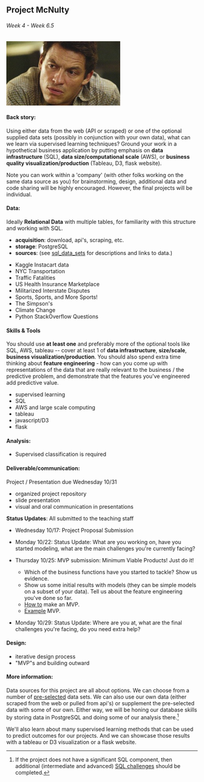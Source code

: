 ## Project McNulty
###### Week 4 - Week 6.5

![](mcnulty.jpg)

#### Back story:

Using either data from the web (API or scraped) or one of the optional supplied data sets (possibly in conjunction with your own data), what can we learn via supervised learning techniques? Ground your work in a hypothetical business application by putting emphasis on **data infrastructure** (SQL), **data size/computational scale** (AWS), or **business quality visualization/production** (Tableau, D3, flask website).

Note you can work within a 'company' (with other folks working on the same data source as you) for 
brainstorming, design, additional data and code sharing will be highly encouraged.  However, the final projects will be individual.


#### Data:

Ideally **Relational Data** with multiple tables, for familiarity with this structure and working with SQL.

 * **acquisition**: download, api's, scraping, etc.
 * **storage**: PostgreSQL
 * **sources**:  (see [sql_data_sets](sql_data_sets.md) for descriptions and links to data.)
  - Kaggle Instacart data
  - NYC Transportation
  - Traffic Fatalities
  - US Health Insurance Marketplace
  - Militarized Interstate Disputes
  - Sports, Sports, and More Sports!
  - The Simpson's
  - Climate Change
  - Python StackOverflow Questions 


#### Skills & Tools

You should use **at least one** and preferably more of the optional tools like SQL, AWS, tableau -- cover at least 1 of **data infrastructure**, **size/scale**, **business visualization/production**. You should also spend extra time thinking about **feature engineering** - how can you come up with representations of the data that are really relevant to the business / the predictive problem, and demonstrate that the features you've engineered add predictive value.

* supervised learning
* SQL
* AWS and large scale computing
* tableau
* javascript/D3
* flask


#### Analysis:

 * Supervised classification is required


#### Deliverable/communication:

Project / Presentation due Wednesday 10/31

  * organized project repository
  * slide presentation
  * visual and oral communication in presentations

**Status Updates**: All submitted to the teaching staff

* Wednesday 10/17: Project Proposal Submission
* Monday 10/22: Status Update: What are you working on, have you started modeling, what are the main challenges you're currently facing?
* Thursday 10/25: MVP submission: Minimum Viable Products! Just do it!

    * Which of the business functions have you started to tackle? Show us evidence.
    * Show us some initial results with models (they can be simple models on a subset of your data). Tell us about the feature       engineering you've done so far.
    * [How to](../../class_lectures/week03-luther2/02-null_hypo_eval/mvp_instructions.md) make an MVP.
    * [Example](../../class_lectures/week03-luther2/02-null_hypo_eval/mvp_example.md) MVP.
 
* Monday 10/29: Status Update: Where are you at, what are the final challenges you're facing, do you need extra help?

#### Design:

   * iterative design process
   * "MVP"s and building outward


#### More information:

Data sources for this project are all about options. We can choose from a number of [pre-selected](sql_data_sets.md) data sets. We can also use our own data (either scraped from the web or pulled from api's) or supplement the pre-selected data with some of our own. Either way, we will be honing our database skills by storing data in PostgreSQL and doing some of our analysis there.[^1]

[^1]: If the project does not have a significant SQL component, then additional (intermediate and advanced) [SQL challenges](../../challenges/challenges_questions/09-sql) should be completed.

We'll also learn about many supervised learning methods that can be used to predict outcomes for our projects. And we can showcase those results with a tableau or D3 visualization or a flask website.


